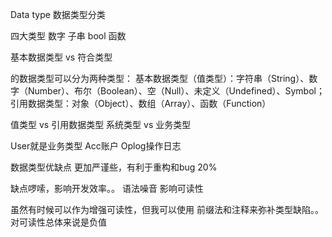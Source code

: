 Data type 数据类型分类


四大类型 数字 子串 bool 函数

基本数据类型 vs 符合类型


的数据类型可以分为两种类型：
基本数据类型（值类型）：字符串（String）、数字（Number）、布尔（Boolean）、空（Null）、未定义（Undefined）、Symbol；
引用数据类型：对象（Object）、数组（Array）、函数（Function）

值类型 vs 引用数据类型
系统类型 vs 业务类型

User就是业务类型
Acc账户
Oplog操作日志



数据类型优缺点
更加严谨些，有利于重构和bug 20%

缺点啰嗦，影响开发效率。。
语法噪音 影响可读性

虽然有时候可以作为增强可读性，但我可以使用 前缀法和注释来弥补类型缺陷。。
对可读性总体来说是负值


